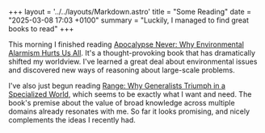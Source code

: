 +++
layout = '../../layouts/Markdown.astro'
title = "Some Reading"
date = "2025-03-08 17:03 +0100"
summary = "Luckily, I managed to find great books to read"
+++

This morning I finished reading [Apocalypse Never: Why Environmental Alarmism Hurts Us All](https://en.wikipedia.org/wiki/Apocalypse_Never). It's a thought-provoking book that has dramatically shifted my worldview. I've learned a great deal about environmental issues and discovered new ways of reasoning about large-scale problems.

I've also just begun reading [Range: Why Generalists Triumph in a Specialized World](https://davidepstein.com/range/), which seems to be exactly what I want and need. The book's premise about the value of broad knowledge across multiple domains already resonates with me. So far it looks promising, and nicely complements the ideas I recently had.